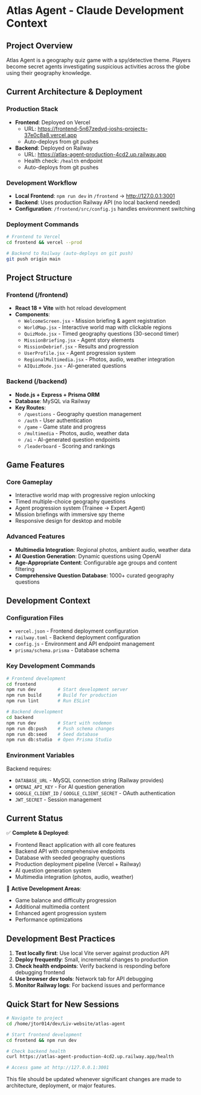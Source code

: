 # Atlas Agent - Claude Development Context

## Project Overview
Atlas Agent is a geography quiz game with a spy/detective theme. Players become secret agents investigating suspicious activities across the globe using their geography knowledge.

## Current Architecture & Deployment

### Production Stack
- **Frontend**: Deployed on Vercel 
  - URL: https://frontend-5n67zedyd-joshs-projects-37e0c8a8.vercel.app
  - Auto-deploys from git pushes
- **Backend**: Deployed on Railway
  - URL: https://atlas-agent-production-4cd2.up.railway.app
  - Health check: `/health` endpoint
  - Auto-deploys from git pushes

### Development Workflow
- **Local Frontend**: `npm run dev` in `/frontend` → http://127.0.0.1:3001
- **Backend**: Uses production Railway API (no local backend needed)
- **Configuration**: `/frontend/src/config.js` handles environment switching

### Deployment Commands
```bash
# Frontend to Vercel
cd frontend && vercel --prod

# Backend to Railway (auto-deploys on git push)
git push origin main
```

## Project Structure

### Frontend (/frontend)
- **React 18 + Vite** with hot reload development
- **Components**:
  - `WelcomeScreen.jsx` - Mission briefing & agent registration
  - `WorldMap.jsx` - Interactive world map with clickable regions
  - `QuizMode.jsx` - Timed geography questions (30-second timer)
  - `MissionBriefing.jsx` - Agent story elements
  - `MissionDebrief.jsx` - Results and progression
  - `UserProfile.jsx` - Agent progression system
  - `RegionalMultimedia.jsx` - Photos, audio, weather integration
  - `AIQuizMode.jsx` - AI-generated questions

### Backend (/backend)
- **Node.js + Express + Prisma ORM**
- **Database**: MySQL via Railway
- **Key Routes**:
  - `/questions` - Geography question management
  - `/auth` - User authentication 
  - `/game` - Game state and progress
  - `/multimedia` - Photos, audio, weather data
  - `/ai` - AI-generated question endpoints
  - `/leaderboard` - Scoring and rankings

## Game Features

### Core Gameplay
- Interactive world map with progressive region unlocking
- Timed multiple-choice geography questions
- Agent progression system (Trainee → Expert Agent)
- Mission briefings with immersive spy theme
- Responsive design for desktop and mobile

### Advanced Features
- **Multimedia Integration**: Regional photos, ambient audio, weather data
- **AI Question Generation**: Dynamic questions using OpenAI
- **Age-Appropriate Content**: Configurable age groups and content filtering
- **Comprehensive Question Database**: 1000+ curated geography questions

## Development Context

### Configuration Files
- `vercel.json` - Frontend deployment configuration
- `railway.toml` - Backend deployment configuration  
- `config.js` - Environment and API endpoint management
- `prisma/schema.prisma` - Database schema

### Key Development Commands
```bash
# Frontend development
cd frontend
npm run dev        # Start development server
npm run build      # Build for production
npm run lint       # Run ESLint

# Backend development  
cd backend
npm run dev        # Start with nodemon
npm run db:push    # Push schema changes
npm run db:seed    # Seed database
npm run db:studio  # Open Prisma Studio
```

### Environment Variables
Backend requires:
- `DATABASE_URL` - MySQL connection string (Railway provides)
- `OPENAI_API_KEY` - For AI question generation
- `GOOGLE_CLIENT_ID` / `GOOGLE_CLIENT_SECRET` - OAuth authentication
- `JWT_SECRET` - Session management

## Current Status
✅ **Complete & Deployed**:
- Frontend React application with all core features
- Backend API with comprehensive endpoints
- Database with seeded geography questions
- Production deployment pipeline (Vercel + Railway)
- AI question generation system
- Multimedia integration (photos, audio, weather)

🔄 **Active Development Areas**:
- Game balance and difficulty progression
- Additional multimedia content
- Enhanced agent progression system
- Performance optimizations

## Development Best Practices
1. **Test locally first**: Use local Vite server against production API
2. **Deploy frequently**: Small, incremental changes to production
3. **Check health endpoints**: Verify backend is responding before debugging frontend
4. **Use browser dev tools**: Network tab for API debugging
5. **Monitor Railway logs**: For backend issues and performance

## Quick Start for New Sessions
```bash
# Navigate to project
cd /home/jtor014/dev/Liv-website/atlas-agent

# Start frontend development
cd frontend && npm run dev

# Check backend health
curl https://atlas-agent-production-4cd2.up.railway.app/health

# Access game at http://127.0.0.1:3001
```

This file should be updated whenever significant changes are made to architecture, deployment, or major features.